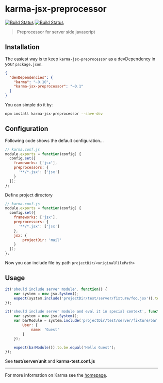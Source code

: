 # karma-jsx-preprocessor

[![Build Status](https://travis-ci.org/maksimr/karma-jsx-preprocessor.png?branch=master)](https://travis-ci.org/maksimr/karma-jsx-preprocessor) [![Build Status](https://drone.io/github.com/maksimr/karma-jsx-preprocessor/status.png)](https://drone.io/github.com/maksimr/karma-jsx-preprocessor/latest)

> Preprocessor for server side javascript

## Installation

The easiest way is to keep `karma-jsx-preprocessor` as a devDependency in your `package.json`.
```json
{
  "devDependencies": {
    "karma": "~0.10",
    "karma-jsx-preprocessor": "~0.1"
  }
}
```

You can simple do it by:
```bash
npm install karma-jsx-preprocessor --save-dev
```

## Configuration
Following code shows the default configuration...
```js
// karma.conf.js
module.exports = function(config) {
  config.set({
    frameworks: ['jsx'],
    preprocessors: {
      '**/*.jsx': ['jsx']
    }
  });
};
```

Define project directory
```js
// karma.conf.js
module.exports = function(config) {
  config.set({
    frameworks: ['jsx'],
    preprocessors: {
      '**/*.jsx': ['jsx']
    },
    jsx: {
        projectDir: 'mail'
    }
  });
};
```

Now you can include file by path `projectDir/<originalFilePath>`

## Usage

```js
it('should include server module', function() {
    var system = new jsx.System();
    expect(system.include('projectDir/test/server/fixture/foo.jsx')).to.be.equal('Hello World');
});

it('should include server module and eval it in special context', function() {
    var system = new jsx.System();
    var barModule = system.include('projectDir/test/server/fixture/bar.jsx', {
        User: {
            name: 'Guest'
        }
    });

    expect(barModule()).to.be.equal('Hello Guest');
});
```

See **test/server/unit** and **karma-test.conf.js**

----

For more information on Karma see the [homepage].


[homepage]: http://karma-runner.github.com
